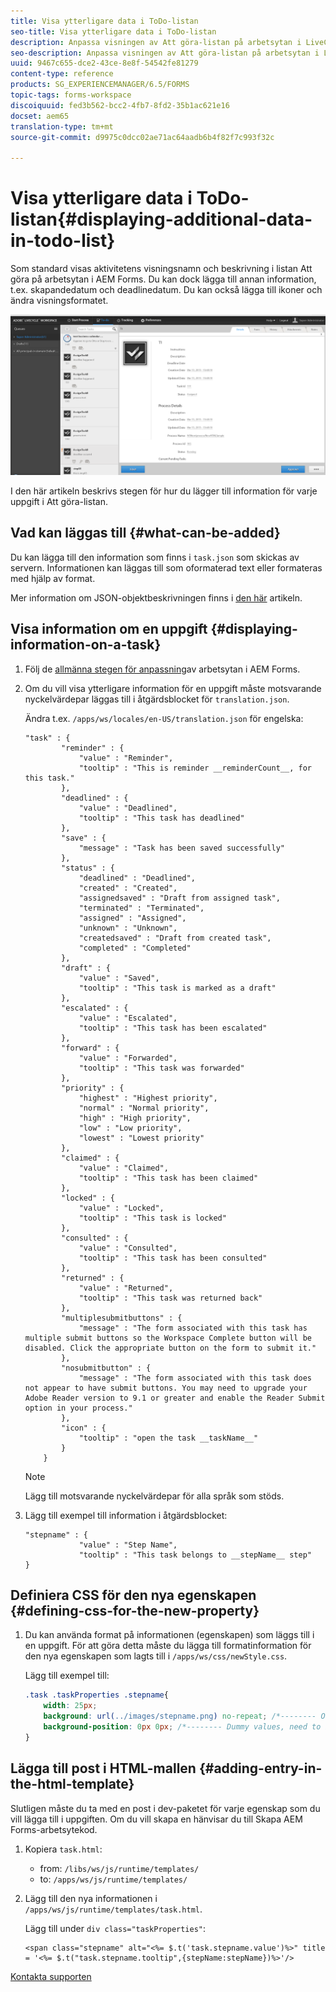 ```yaml
---
title: Visa ytterligare data i ToDo-listan
seo-title: Visa ytterligare data i ToDo-listan
description: Anpassa visningen av Att göra-listan på arbetsytan i LiveCycle AEM Forms så att mer information visas utöver standardinställningen.
seo-description: Anpassa visningen av Att göra-listan på arbetsytan i LiveCycle AEM Forms så att mer information visas utöver standardinställningen.
uuid: 9467c655-dce2-43ce-8e8f-54542fe81279
content-type: reference
products: SG_EXPERIENCEMANAGER/6.5/FORMS
topic-tags: forms-workspace
discoiquuid: fed3b562-bcc2-4fb7-8fd2-35b1ac621e16
docset: aem65
translation-type: tm+mt
source-git-commit: d9975c0dcc02ae71ac64aadb6b4f82f7c993f32c

---
```



# Visa ytterligare data i ToDo-listan{#displaying-additional-data-in-todo-list}

Som standard visas aktivitetens visningsnamn och beskrivning i listan Att göra på arbetsytan i AEM Forms. Du kan dock lägga till annan information, t.ex. skapandedatum och deadlinedatum. Du kan också lägga till ikoner och ändra visningsformatet.

![En titt på fliken Att göra-uppgifter i HTML-arbetsytan som visar standardkonfigurationen](assets/html-todo-list.png)

I den här artikeln beskrivs stegen för hur du lägger till information för varje uppgift i Att göra-listan.

## Vad kan läggas till {#what-can-be-added}

Du kan lägga till den information som finns i `task.json` som skickas av servern. Informationen kan läggas till som oformaterad text eller formateras med hjälp av format.

Mer information om JSON-objektbeskrivningen finns i [den här](/help/forms/using/html-workspace-json-object-description.md) artikeln.

## Visa information om en uppgift {#displaying-information-on-a-task}

1. Följ de [allmänna stegen för anpassning](../../forms/using/generic-steps-html-workspace-customization.md)av arbetsytan i AEM Forms.
1. Om du vill visa ytterligare information för en uppgift måste motsvarande nyckelvärdepar läggas till i åtgärdsblocket för `translation.json`.

   Ändra t.ex. `/apps/ws/locales/en-US/translation.json` för engelska:

   ```
   "task" : {
           "reminder" : {
               "value" : "Reminder",
               "tooltip" : "This is reminder __reminderCount__, for this task."
           },
           "deadlined" : {
               "value" : "Deadlined",
               "tooltip" : "This task has deadlined"
           },
           "save" : {
               "message" : "Task has been saved successfully"
           },
           "status" : {
               "deadlined" : "Deadlined",
               "created" : "Created",
               "assignedsaved" : "Draft from assigned task",
               "terminated" : "Terminated",
               "assigned" : "Assigned",
               "unknown" : "Unknown",
               "createdsaved" : "Draft from created task",
               "completed" : "Completed"
           },
           "draft" : {
               "value" : "Saved",
               "tooltip" : "This task is marked as a draft"
           },
           "escalated" : {
               "value" : "Escalated",
               "tooltip" : "This task has been escalated"
           },
           "forward" : {
               "value" : "Forwarded",
               "tooltip" : "This task was forwarded"
           },
           "priority" : {
               "highest" : "Highest priority",
               "normal" : "Normal priority",
               "high" : "High priority",
               "low" : "Low priority",
               "lowest" : "Lowest priority"
           },
           "claimed" : {
               "value" : "Claimed",
               "tooltip" : "This task has been claimed"
           },
           "locked" : {
               "value" : "Locked",
               "tooltip" : "This task is locked"
           },
           "consulted" : {
               "value" : "Consulted",
               "tooltip" : "This task has been consulted"
           },
           "returned" : {
               "value" : "Returned",
               "tooltip" : "This task was returned back"
           },
           "multiplesubmitbuttons" : {
               "message" : "The form associated with this task has multiple submit buttons so the Workspace Complete button will be disabled. Click the appropriate button on the form to submit it."
           },
           "nosubmitbutton" : {
               "message" : "The form associated with this task does not appear to have submit buttons. You may need to upgrade your Adobe Reader version to 9.1 or greater and enable the Reader Submit option in your process."
           },
           "icon" : {
               "tooltip" : "open the task __taskName__"
           }
       }
   ```

   >[!NOTE]
   >
   >Lägg till motsvarande nyckelvärdepar för alla språk som stöds.

1. Lägg till exempel till information i åtgärdsblocket:

   ```
   "stepname" : {
               "value" : "Step Name",
               "tooltip" : "This task belongs to __stepName__ step"
   }
   ```

## Definiera CSS för den nya egenskapen {#defining-css-for-the-new-property}

1. Du kan använda format på informationen (egenskapen) som läggs till i en uppgift. För att göra detta måste du lägga till formatinformation för den nya egenskapen som lagts till i `/apps/ws/css/newStyle.css`.

   Lägg till exempel till:

   ```css
   .task .taskProperties .stepname{
       width: 25px;
       background: url(../images/stepname.png) no-repeat; /*-------- Or just reuse background image / image-sprite defined .task .taskProperties span of style.css---------------------*/
       background-position: 0px 0px; /*-------- Dummy values, need to be configured as per user background image / image-sprite ---------------------*/
   }
   ```

## Lägga till post i HTML-mallen {#adding-entry-in-the-html-template}

Slutligen måste du ta med en post i dev-paketet för varje egenskap som du vill lägga till i uppgiften. Om du vill skapa en hänvisar du till Skapa AEM Forms-arbetsytekod.

1. Kopiera `task.html`:

   * from: `/libs/ws/js/runtime/templates/`
   * to: `/apps/ws/js/runtime/templates/`

1. Lägg till den nya informationen i `/apps/ws/js/runtime/templates/task.html`.

   Lägg till under `div class="taskProperties"`:

   ```
   <span class="stepname" alt="<%= $.t('task.stepname.value')%>" title = '<%= $.t("task.stepname.tooltip",{stepName:stepName})%>'/>
   ```

[Kontakta supporten](https://www.adobe.com/account/sign-in.supportportal.html)
